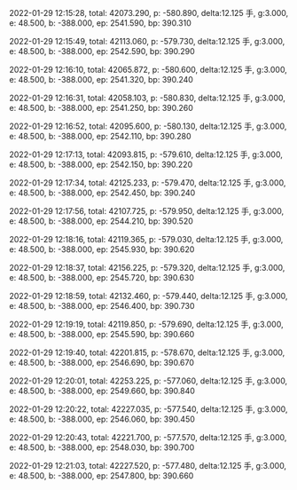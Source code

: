 2022-01-29 12:15:28, total: 42073.290, p: -580.890, delta:12.125 手, g:3.000, e: 48.500, b: -388.000, ep: 2541.590, bp: 390.310

2022-01-29 12:15:49, total: 42113.060, p: -579.730, delta:12.125 手, g:3.000, e: 48.500, b: -388.000, ep: 2542.590, bp: 390.290

2022-01-29 12:16:10, total: 42065.872, p: -580.600, delta:12.125 手, g:3.000, e: 48.500, b: -388.000, ep: 2541.320, bp: 390.240

2022-01-29 12:16:31, total: 42058.103, p: -580.830, delta:12.125 手, g:3.000, e: 48.500, b: -388.000, ep: 2541.250, bp: 390.260

2022-01-29 12:16:52, total: 42095.600, p: -580.130, delta:12.125 手, g:3.000, e: 48.500, b: -388.000, ep: 2542.110, bp: 390.280

2022-01-29 12:17:13, total: 42093.815, p: -579.610, delta:12.125 手, g:3.000, e: 48.500, b: -388.000, ep: 2542.150, bp: 390.220

2022-01-29 12:17:34, total: 42125.233, p: -579.470, delta:12.125 手, g:3.000, e: 48.500, b: -388.000, ep: 2542.450, bp: 390.240

2022-01-29 12:17:56, total: 42107.725, p: -579.950, delta:12.125 手, g:3.000, e: 48.500, b: -388.000, ep: 2544.210, bp: 390.520

2022-01-29 12:18:16, total: 42119.365, p: -579.030, delta:12.125 手, g:3.000, e: 48.500, b: -388.000, ep: 2545.930, bp: 390.620

2022-01-29 12:18:37, total: 42156.225, p: -579.320, delta:12.125 手, g:3.000, e: 48.500, b: -388.000, ep: 2545.720, bp: 390.630

2022-01-29 12:18:59, total: 42132.460, p: -579.440, delta:12.125 手, g:3.000, e: 48.500, b: -388.000, ep: 2546.400, bp: 390.730

2022-01-29 12:19:19, total: 42119.850, p: -579.690, delta:12.125 手, g:3.000, e: 48.500, b: -388.000, ep: 2545.590, bp: 390.660

2022-01-29 12:19:40, total: 42201.815, p: -578.670, delta:12.125 手, g:3.000, e: 48.500, b: -388.000, ep: 2546.690, bp: 390.670

2022-01-29 12:20:01, total: 42253.225, p: -577.060, delta:12.125 手, g:3.000, e: 48.500, b: -388.000, ep: 2549.660, bp: 390.840

2022-01-29 12:20:22, total: 42227.035, p: -577.540, delta:12.125 手, g:3.000, e: 48.500, b: -388.000, ep: 2546.060, bp: 390.450

2022-01-29 12:20:43, total: 42221.700, p: -577.570, delta:12.125 手, g:3.000, e: 48.500, b: -388.000, ep: 2548.030, bp: 390.700

2022-01-29 12:21:03, total: 42227.520, p: -577.480, delta:12.125 手, g:3.000, e: 48.500, b: -388.000, ep: 2547.800, bp: 390.660